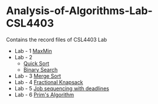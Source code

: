 # Analysis-of-Algorithms-Lab-CSL4403
Contains the record files of CSL4403 Lab

- Lab - 1 [MaxMin](https://onlinegdb.com/G__Z6fYFj)
- Lab - 2
  - [Quick Sort](https://onlinegdb.com/LM8kQo5iD)
  - [Binary Search](https://onlinegdb.com/6tB6mh3og)
- Lab - 3 [Merge Sort](https://onlinegdb.com/5DldQJASg)  
- Lab - 4 [Fractional Knapsack](https://onlinegdb.com/-iykyFUQD)
- Lab - 5 [Job sequencing with deadlines](https://onlinegdb.com/SkGwtBrxd)
- Lab - 6 [Prim's Algorithm](https://onlinegdb.com/-2NdcvACb)
